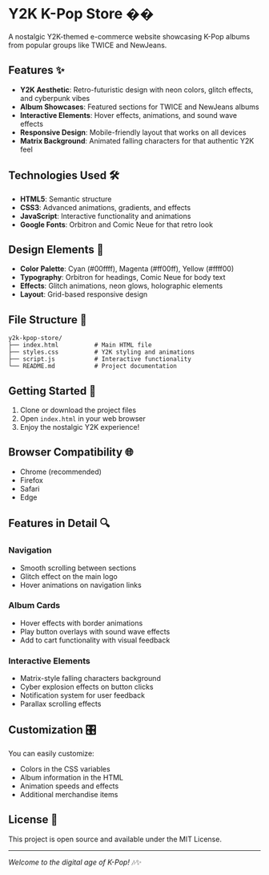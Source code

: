 # Y2K K-Pop Store ��

A nostalgic Y2K-themed e-commerce website showcasing K-Pop albums from popular groups like TWICE and NewJeans.

## Features ✨

- **Y2K Aesthetic**: Retro-futuristic design with neon colors, glitch effects, and cyberpunk vibes
- **Album Showcases**: Featured sections for TWICE and NewJeans albums
- **Interactive Elements**: Hover effects, animations, and sound wave effects
- **Responsive Design**: Mobile-friendly layout that works on all devices
- **Matrix Background**: Animated falling characters for that authentic Y2K feel

## Technologies Used 🛠️

- **HTML5**: Semantic structure
- **CSS3**: Advanced animations, gradients, and effects
- **JavaScript**: Interactive functionality and animations
- **Google Fonts**: Orbitron and Comic Neue for that retro look

## Design Elements 🎨

- **Color Palette**: Cyan (#00ffff), Magenta (#ff00ff), Yellow (#ffff00)
- **Typography**: Orbitron for headings, Comic Neue for body text
- **Effects**: Glitch animations, neon glows, holographic elements
- **Layout**: Grid-based responsive design

## File Structure 📁

```
y2k-kpop-store/
├── index.html          # Main HTML file
├── styles.css          # Y2K styling and animations
├── script.js           # Interactive functionality
└── README.md           # Project documentation
```

## Getting Started 🚀

1. Clone or download the project files
2. Open `index.html` in your web browser
3. Enjoy the nostalgic Y2K experience!

## Browser Compatibility 🌐

- Chrome (recommended)
- Firefox
- Safari
- Edge

## Features in Detail 🔍

### Navigation
- Smooth scrolling between sections
- Glitch effect on the main logo
- Hover animations on navigation links

### Album Cards
- Hover effects with border animations
- Play button overlays with sound wave effects
- Add to cart functionality with visual feedback

### Interactive Elements
- Matrix-style falling characters background
- Cyber explosion effects on button clicks
- Notification system for user feedback
- Parallax scrolling effects

## Customization 🎛️

You can easily customize:
- Colors in the CSS variables
- Album information in the HTML
- Animation speeds and effects
- Additional merchandise items

## License 📄

This project is open source and available under the MIT License.

---

*Welcome to the digital age of K-Pop!* 🎶✨
